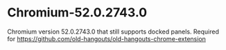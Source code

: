 # Chromium-52.0.2743.0
Chromium version 52.0.2743.0 that still supports docked panels. Required for https://github.com/old-hangouts/old-hangouts-chrome-extension
